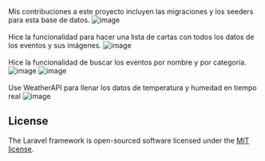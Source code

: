 Mis contribuciones a este proyecto incluyen las migraciones y los seeders para esta base de datos.
![image](https://github.com/A01704868/Desarrollo-Web-Laravel/assets/78516893/16188fc5-580c-4128-8e4e-e1ad73b7052f)
</br>
</br>
Hice la funcionalidad para hacer una lista de cartas con todos los datos de los eventos y sus imágenes.
![image](https://github.com/A01704868/Desarrollo-Web-Laravel/assets/78516893/514485e0-df2b-4c2e-aaf2-ec8e6de93505)
</br>
</br>
Hice la funcionalidad de buscar los eventos por nombre y por categoría.
![image](https://github.com/A01704868/Desarrollo-Web-Laravel/assets/78516893/00e76c79-2902-4201-a044-aa5b1be53bc0)
![image](https://github.com/A01704868/Desarrollo-Web-Laravel/assets/78516893/58882dc0-e038-4897-93c7-196570b4c386)
</br>
</br>
Use WeatherAPI para llenar los datos de temperatura y humedad en tiempo real
![image](https://github.com/A01704868/Desarrollo-Web-Laravel/assets/78516893/1c9621e5-0e1b-4073-897a-fe78d27858f7)
</br>
## License

The Laravel framework is open-sourced software licensed under the [MIT license](https://opensource.org/licenses/MIT).
